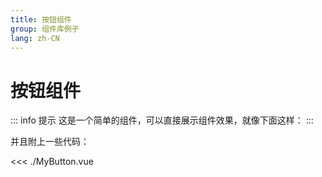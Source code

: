 ```yaml
---
title: 按钮组件
group: 组件库例子
lang: zh-CN
---
```

# 按钮组件

::: info 提示
这是一个简单的组件，可以直接展示组件效果，就像下面这样：
:::



<script setup>
import MyButton from './MyButton.vue'
</script>
<MyButton/>

并且附上一些代码：

<<< ./MyButton.vue